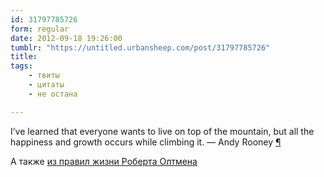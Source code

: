 ```yaml
---
id: 31797785726
form: regular
date: 2012-09-18 19:26:00
tumblr: "https://untitled.urbansheep.com/post/31797785726"
title:
tags:
    - твиты
    - цитаты
    - не остана

---
```


<p>I’ve learned that everyone wants to live on top of the mountain, but all the happiness and growth occurs while climbing it. — Andy Rooney <a href="http://bit.ly/PnV1nh">¶</a></p>

<p>А также <a href="http://untitled.urbansheep.ru/post/21204048453">из правил жизни Роберта Олтмена</a></p>

